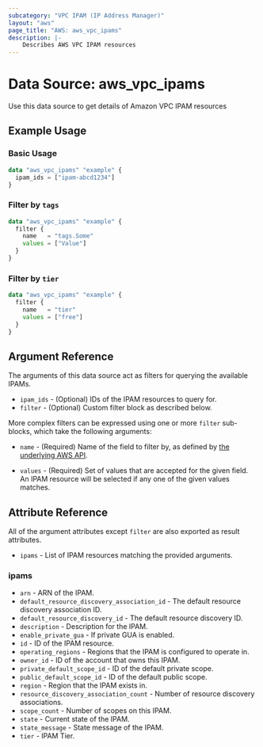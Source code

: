 ```yaml
---
subcategory: "VPC IPAM (IP Address Manager)"
layout: "aws"
page_title: "AWS: aws_vpc_ipams"
description: |-
    Describes AWS VPC IPAM resources
---
```


# Data Source: aws_vpc_ipams

Use this data source to get details of Amazon VPC IPAM resources

## Example Usage

### Basic Usage

```terraform
data "aws_vpc_ipams" "example" {
  ipam_ids = ["ipam-abcd1234"]
}
```

### Filter by `tags`

```terraform
data "aws_vpc_ipams" "example" {
  filter {
    name   = "tags.Some"
    values = ["Value"]
  }
}
```

### Filter by `tier`

```terraform
data "aws_vpc_ipams" "example" {
  filter {
    name   = "tier"
    values = ["free"]
  }
}
```

## Argument Reference

The arguments of this data source act as filters for querying the available IPAMs.

* `ipam_ids` - (Optional) IDs of the IPAM resources to query for.
* `filter` - (Optional) Custom filter block as described below.

More complex filters can be expressed using one or more `filter` sub-blocks,
which take the following arguments:

* `name` - (Required) Name of the field to filter by, as defined by
  [the underlying AWS API](https://docs.aws.amazon.com/AWSEC2/latest/APIReference/API_DescribeIpams.html).

* `values` - (Required) Set of values that are accepted for the given field.
  An IPAM resource will be selected if any one of the given values matches.

## Attribute Reference

All of the argument attributes except `filter` are also exported as result attributes.

* `ipams` - List of IPAM resources matching the provided arguments.

### ipams

* `arn` - ARN of the IPAM.
* `default_resource_discovery_association_id` - The default resource discovery association ID.
* `default_resource_discovery_id` - The default resource discovery ID.
* `description` - Description for the IPAM.
* `enable_private_gua` - If private GUA is enabled.
* `id` - ID of the IPAM resource.
* `operating_regions` - Regions that the IPAM is configured to operate in.
* `owner_id` - ID of the account that owns this IPAM.
* `private_default_scope_id` - ID of the default private scope.
* `public_default_scope_id` - ID of the default public scope.
* `region` - Region that the IPAM exists in.
* `resource_discovery_association_count` - Number of resource discovery associations.
* `scope_count` - Number of scopes on this IPAM.
* `state` - Current state of the IPAM.
* `state_message` - State message of the IPAM.
* `tier` - IPAM Tier.
